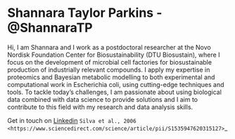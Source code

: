 
<!--
**ShannaraTP/ShannaraTP** is a ✨ _special_ ✨ repository because its `README.md` (this file) appears on your GitHub profile.

Here are some ideas to get you started:

- 🔭 I’m currently working on ...
- 🌱 I’m currently learning ...
- 👯 I’m looking to collaborate on ...
- 🤔 I’m looking for help with ...
- 💬 Ask me about ...
- 📫 How to reach me: ...
- 😄 Pronouns: ...
- ⚡ Fun fact: ...
-->

# Shannara Taylor Parkins - @ShannaraTP

Hi, I am Shannara and I work as a postdoctoral researcher at the Novo Nordisk Foundation Center for Biosustainability (DTU Biosustain), where I focus on the development of microbial cell factories for biosustainable production of industrially relevant compounds. I apply my expertise in proteomics and Bayesian metabolic modelling to both experimental and computational work in Escherichia coli, using cutting-edge techniques and tools. To tackle today’s challenges, I am passionate about using biological data combined with data science to provide solutions and I aim to contribute to this field with my research and data analysis skills.

Get in touch on [Linkedin](www.linkedin.com/in/shannara-kayleigh-taylor-parkins-723062304)
`Silva et al., 2006 <https://www.sciencedirect.com/science/article/pii/S1535947620315127>`_


